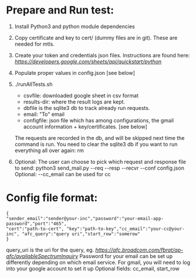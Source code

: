 # Prepare and Run test:
1. Install Python3 and python module dependencies
2. Copy certificate and key to cert/ (dummy files are in git). These are needed for mtls.
3. Create your token and credentials json files.  Instructions are found here: _https://developers.google.com/sheets/api/quickstart/python_
4. Populate proper values in config.json [see below]
5. ./runAllTests.sh <csvfile> <results-dir> <dbfile> <configfile> <email>
   - csvfile: downloaded google sheet in csv format
   - results-dir: where the result logs are kept.
   - dbfile is the sqlite3 db to track already run requests.
   - email: "To" email
   - configfile: json file which has among configurations, 
      the gmail account information + key/certificates. [see below]

   The requests are recorded in the db, and will be skipped next time the command is run. 
   You need to clear the sqlite3 db if you want to run everything all over again: rm <dbfile>

6. Optional: The user can choose to pick which request and response file to send: 
python3 send_mail.py --req <request-json-file> --resp <resp-json-file> --recvr <receiver-email> --conf config.json
Optional: --cc_email <email> can be used for cc

# Config file format:
```
{
"sender_email":"sender@your-inc","password":"your-email-app-password","port":"465",
"cert":"path-to-cert", "key":"path-to-key","cc_email":"your-cc@your-inc", "afc_query":"query uri","start_row":"somerow"
}
```
query_uri is the uri for the query, eg. _https://afc.broadcom.com/fbrat/ap-afc/availableSpectrumInquiry_
Password for your email can be set up differently depending on which email service.  For gmail, you will need to log into your google account to set it up
Optional fields: cc_email, start_row
